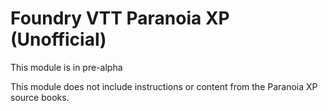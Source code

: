 # <h>Foundry VTT Paranoia XP (Unofficial)</h>

<p>This module is in pre-alpha</p>

<p>This module does not include instructions or content from the Paranoia XP source books.</p>

